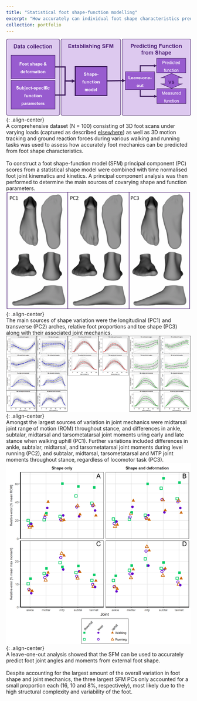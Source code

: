 ```yaml
---
title: "Statistical foot shape-function modelling"
excerpt: "How accurately can individual foot shape characteristics predict foot mechanics during walking and running? <br/><img src='/images/sfm_cover.png'>"
collection: portfolio
---
```


![Foot shape-function modelling methods](/images/sfm_methods.png){: .align-center}  
A comprehensive dataset (N = 100) consisting of 3D foot scans under varying loads (captured as described [elsewhere](/portfolio/2020-01-foot_ssm_reliability)) as well as 3D motion tracking and ground reaction forces during various walking and running tasks was used to assess how accurately foot mechanics can be predicted from foot shape characteristics.  
` `  
To construct a foot shape-function model (SFM) principal component (PC) scores from a statistical shape model were combined with time normalised foot joint kinematics and kinetics. A principal component analysis was then performed to determine the main sources of covarying shape and function parameters.
` `  
![Foot shape PCs 1-3](/images/sfm_shape_pcs.gif){: .align-center}  
The main sources of shape variation were the longitudinal (PC1) and transverse (PC2) arches, relative foot proportions and toe shape (PC3) along with their associated joint mechanics. 
` `  
![Foot function PCs 1-3](/images/sfm_function_pcs.png){: .align-center}  
Amongst the largest sources of variation in joint mechanics were midtarsal joint range of motion (ROM) throughout stance, and differences in ankle, subtalar, midtarsal and tarsometatarsal joint moments uring early and late stance when walking uphill (PC1). Further variations included differences in ankle, subtalar, midtarsal, and tarsometatarsal joint moments during level running (PC2), and subtalar, midtarsal, tarsometatarsal and MTP joint moments throughout stance, regardless of locomotor task (PC3).
` `  
![Foot shape-function model prediction accuracy](/images/sfm_accuracy.png){: .align-center}  
A leave-one-out analysis showed that the SFM can be used to accurately predict foot joint angles and moments from external foot shape.  
` `  
Despite accounting for the largest amount of the overall variation in foot shape and joint mechanics, the three largest SFM PCs only accounted for a small proportion each (16, 10 and 8%, respectively), most likely due to the high structural complexity and variability of the foot.  